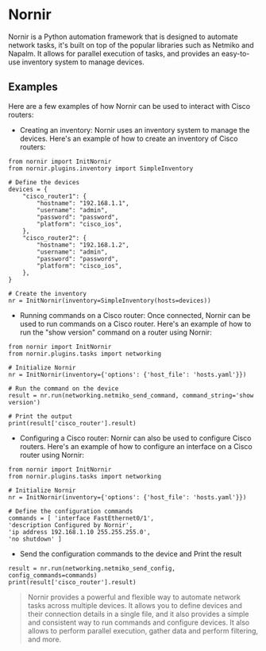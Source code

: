 # Nornir

Nornir is a Python automation framework that is designed to automate network tasks, it's built on top of the popular libraries such as Netmiko and Napalm. It allows for parallel execution of tasks, and provides an easy-to-use inventory system to manage devices.

## Examples

Here are a few examples of how Nornir can be used to interact with Cisco routers:

* Creating an inventory: Nornir uses an inventory system to manage the devices. Here's an example of how to create an inventory of Cisco routers:

```
from nornir import InitNornir
from nornir.plugins.inventory import SimpleInventory

# Define the devices
devices = {
    "cisco_router1": {
        "hostname": "192.168.1.1",
        "username": "admin",
        "password": "password",
        "platform": "cisco_ios",
    },
    "cisco_router2": {
        "hostname": "192.168.1.2",
        "username": "admin",
        "password": "password",
        "platform": "cisco_ios",
    },
}

# Create the inventory
nr = InitNornir(inventory=SimpleInventory(hosts=devices))

```

* Running commands on a Cisco router: Once connected, Nornir can be used to run commands on a Cisco router. Here's an example of how to run the "show version" command on a router using Nornir:

```
from nornir import InitNornir
from nornir.plugins.tasks import networking

# Initialize Nornir
nr = InitNornir(inventory={'options': {'host_file': 'hosts.yaml'}})

# Run the command on the device
result = nr.run(networking.netmiko_send_command, command_string='show version')

# Print the output
print(result['cisco_router'].result)
```

* Configuring a Cisco router: Nornir can also be used to configure Cisco routers. Here's an example of how to configure an interface on a Cisco router using Nornir:

```
from nornir import InitNornir
from nornir.plugins.tasks import networking

# Initialize Nornir
nr = InitNornir(inventory={'options': {'host_file': 'hosts.yaml'}})

# Define the configuration commands
commands = [ 'interface FastEthernet0/1',
'description Configured by Nornir',
'ip address 192.168.1.10 255.255.255.0',
'no shutdown' ]
```

* Send the configuration commands to the device and Print the result

```
result = nr.run(networking.netmiko_send_config, config_commands=commands)
print(result['cisco_router'].result)
```

> Nornir provides a powerful and flexible way to automate network tasks across multiple devices. It allows you to define devices and their connection details in a single file, and it also provides a simple and consistent way to run commands and configure devices. 
It also allows to perform parallel execution, gather data and perform filtering, and more.




   

